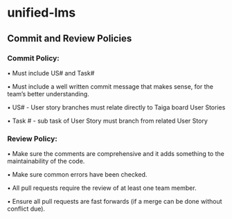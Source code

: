 # unified-lms

## Commit and Review Policies

### Commit Policy:

•	Must include US# and Task#

•	Must include a well written commit message that makes sense, for the team’s better understanding.

•	US# - User story branches must relate directly to Taiga board User Stories

•	Task # - sub task of User Story must branch from related User Story


### Review Policy:

•	Make sure the comments are comprehensive and it adds something to the maintainability of the code.

•	Make sure common errors have been checked.

•	All pull requests require the review of at least one team member.

•	Ensure all pull requests are fast forwards (if a merge can be done without conflict due).

